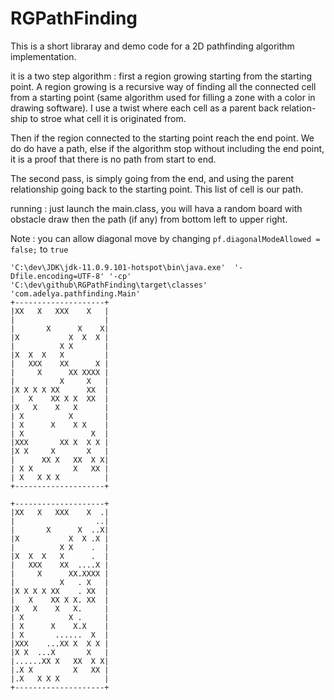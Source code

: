 # RGPathFinding

This is a short libraray and demo code for a 2D pathfinding algorithm implementation.

it is a two step algorithm :
first a region growing starting from the starting point. A region growing is a recursive way of finding all the connected cell from a starting point (same algorithm used for filling a zone with a color in drawing software). I use a twist where each cell as a parent back relation-ship to stroe what cell it is originated from.

Then if the region connected to the starting point reach the end point. We do do have a path, else if the algorithm stop without including the end point, it is a proof that there is no path from start to end.

The second pass, is simply going from the end, and using the parent relationship going back to the starting point. This list of cell is our path.

running :
just launch the main.class, 
you will hava a random board with obstacle draw
then the path (if any) from bottom left  to upper right.

Note : you can allow diagonal move by changing 
`pf.diagonalModeAllowed = false;` to `true`
```
'C:\dev\JDK\jdk-11.0.9.101-hotspot\bin\java.exe'  '-Dfile.encoding=UTF-8' '-cp' 'C:\dev\github\RGPathFinding\target\classes' 'com.adelya.pathfinding.Main' 
+--------------------+
|XX   X   XXX    X   |
|                    |
|       X      X    X|
|X           X  X  X |
|          X X       |
|X  X  X   X         |
|   XXX    XX      X |
|     X      XX XXXX |
|          X     X   |
|X X X X XX      XX  |
|   X    XX X X  XX  |
|X   X    X   X      |
| X          X       |
| X      X    X X    |
| X               X  |
|XXX       XX X  X X |
|X X     X       X   |
|      XX X   XX  X X|
| X X         X   XX |
| X   X X X          |
+--------------------+

+--------------------+
|XX   X   XXX    X  .|
|                  ..|
|       X      X  ..X|
|X           X  X .X |
|          X X    .  |
|X  X  X   X      .  |
|   XXX    XX  ....X |
|     X      XX.XXXX |
|          X   . X   |
|X X X X XX    . XX  |
|   X    XX X X. XX  |
|X   X    X   X.     |
| X          X .     |
| X      X    X.X    |
| X       ......  X  |
|XXX    ...XX X  X X |
|X X  ...X       X   |
|......XX X   XX  X X|
|.X X         X   XX |
|.X   X X X          |
+--------------------+
```
